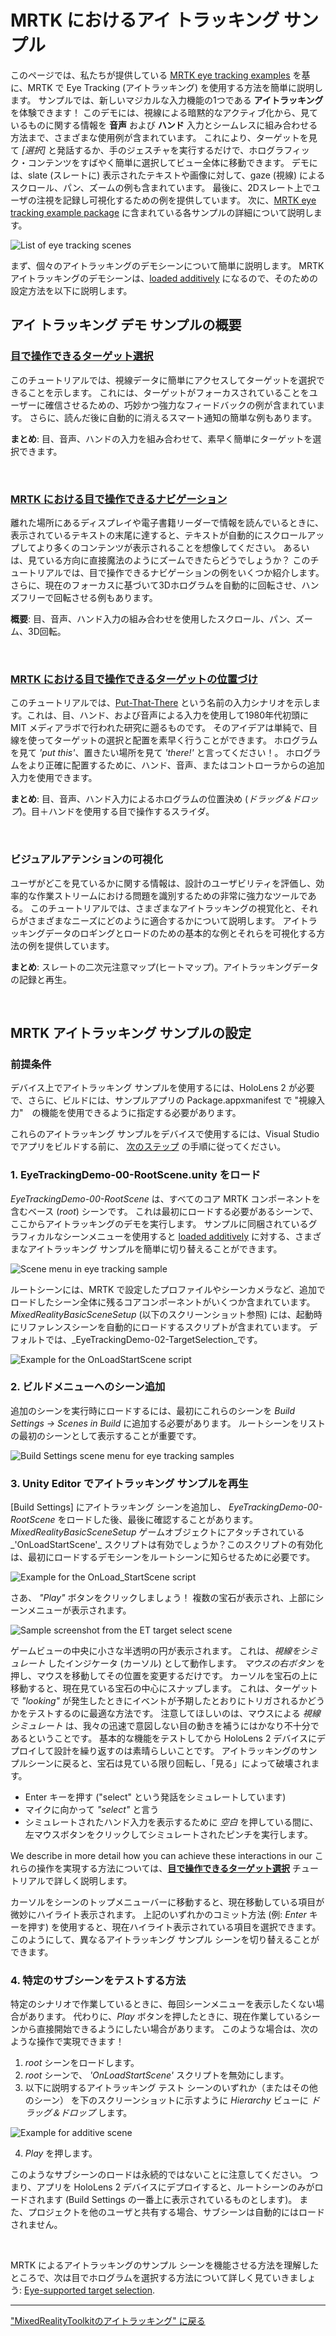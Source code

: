 # MRTK におけるアイ トラッキング サンプル
このページでは、私たちが提供している [MRTK eye tracking examples](https://github.com/Microsoft/MixedRealityToolkit-Unity/tree/mrtk_release/Assets/MixedRealityToolkit.Examples/Demos/EyeTracking) を基に、MRTK で Eye Tracking (アイトラッキング) を使用する方法を簡単に説明します。
サンプルでは、新しいマジカルな入力機能の1つである **アイトラッキング** を体験できます！
このデモには、視線による暗黙的なアクティブ化から、見ているものに関する情報を **音声** および **ハンド** 入力とシームレスに組み合わせる方法まで、さまざまな使用例が含まれています。 
これにより、ターゲットを見て _[選択]_ と発話するか、手のジェスチャを実行するだけで、ホログラフィック・コンテンツをすばやく簡単に選択してビュー全体に移動できます。 
デモには、slate (スレートに) 表示されたテキストや画像に対して、gaze (視線) によるスクロール、パン、ズームの例も含まれています。 
最後に、2Dスレート上でユーザの注視を記録し可視化するための例を提供しています。
次に、[MRTK eye tracking example package](https://github.com/Microsoft/MixedRealityToolkit-Unity/tree/mrtk_release/Assets/MixedRealityToolkit.Examples/Demos/EyeTracking) に含まれている各サンプルの詳細について説明します。

![List of eye tracking scenes](../../Documentation/Images/EyeTracking/mrtk_et_list_et_scenes.jpg)

まず、個々のアイトラッキングのデモシーンについて簡単に説明します。
MRTK アイトラッキングのデモシーンは、[loaded additively](https://docs.unity3d.com/ScriptReference/SceneManagement.LoadSceneMode.Additive.html) になるので、そのための設定方法を以下に説明します。

## アイ トラッキング デモ サンプルの概要

### [**目で操作できるターゲット選択**](EyeTracking_TargetSelection.md)

このチュートリアルでは、視線データに簡単にアクセスしてターゲットを選択できることを示します。 
これには、ターゲットがフォーカスされていることをユーザーに確信させるための、巧妙かつ強力なフィードバックの例が含まれています。
さらに、読んだ後に自動的に消えるスマート通知の簡単な例もあります。

**まとめ**: 目、音声、ハンドの入力を組み合わせて、素早く簡単にターゲットを選択できます。

<br>


### [**MRTK における目で操作できるナビゲーション**](EyeTracking_Navigation.md)

離れた場所にあるディスプレイや電子書籍リーダーで情報を読んでいるときに、表示されているテキストの末尾に達すると、テキストが自動的にスクロールアップしてより多くのコンテンツが表示されることを想像してください。 
あるいは、見ている方向に直接魔法のようにズームできたらどうでしょうか？
このチュートリアルでは、目で操作できるナビゲーションの例をいくつか紹介します。
さらに、現在のフォーカスに基づいて3Dホログラムを自動的に回転させ、ハンズフリーで回転させる例もあります。 

**概要**: 目、音声、ハンド入力の組み合わせを使用したスクロール、パン、ズーム、3D回転。

<br>


### [**MRTK における目で操作できるターゲットの位置づけ**](EyeTracking_Positioning.md)

このチュートリアルでは、[Put-That-There](https://youtu.be/CbIn8p4_4CQ) という名前の入力シナリオを示します。これは、目、ハンド、および音声による入力を使用して1980年代初頭に MIT メディアラボで行われた研究に遡るものです。
そのアイデアは単純で、目線を使ってターゲットの選択と配置を素早く行うことができます。 
ホログラムを見て _'put this'_、置きたい場所を見て _'there!'_ と言ってください！。 
ホログラムをより正確に配置するために、ハンド、音声、またはコントローラからの追加入力を使用できます。 

**まとめ**: 目、音声、ハンド入力によるホログラムの位置決め (*ドラッグ＆ドロップ*)。目＋ハンドを使用する目で操作するスライダ。 

<br>


### **ビジュアルアテンションの可視化**

ユーザがどこを見ているかに関する情報は、設計のユーザビリティを評価し、効率的な作業ストリームにおける問題を識別するための非常に強力なツールである。 
このチュートリアルでは、さまざまなアイトラッキングの視覚化と、それらがさまざまなニーズにどのように適合するかについて説明します。 
アイトラッキングデータのロギングとロードのための基本的な例とそれらを可視化する方法の例を提供しています。 

**まとめ**: スレートの二次元注意マップ(ヒートマップ)。アイトラッキングデータの記録と再生。

<br>


## MRTK アイトラッキング サンプルの設定

### 前提条件

デバイス上でアイトラッキング サンプルを使用するには、HoloLens 2 が必要で、さらに、ビルドには、サンプルアプリの Package.appxmanifest で "視線入力"　の機能を使用できるように指定する必要があります。

これらのアイトラッキング サンプルをデバイスで使用するには、Visual Studioでアプリをビルドする前に、 [次のステップ](EyeTracking_BasicSetup.md#testing-your-unity-app-on-a-hololens-2) の手順に従ってください。

### 1. EyeTrackingDemo-00-RootScene.unity をロード
*EyeTrackingDemo-00-RootScene* は、すべてのコア MRTK コンポーネントを含むベース (_root_) シーンです。
これは最初にロードする必要があるシーンで、ここからアイトラッキングのデモを実行します。 
サンプルに同梱されているグラフィカルなシーンメニューを使用すると [loaded additively](https://docs.unity3d.com/ScriptReference/SceneManagement.LoadSceneMode.Additive.html) に対する、さまざまなアイトラッキング サンプルを簡単に切り替えることができます。

![Scene menu in eye tracking sample](../../Documentation/Images/EyeTracking/mrtk_et_scenemenu.jpg)

ルートシーンには、MRTK で設定したプロファイルやシーンカメラなど、追加でロードしたシーン全体に残るコアコンポーネントがいくつか含まれています。 
_MixedRealityBasicSceneSetup_ (以下のスクリーンショット参照) には、起動時にリファレンスシーンを自動的にロードするスクリプトが含まれています。 
デフォルトでは、_EyeTrackingDemo-02-TargetSelection_です。

![Example for the OnLoadStartScene script](../../Documentation/Images/EyeTracking/mrtk_et_onloadstartscene.jpg)


### 2. ビルドメニューへのシーン追加
追加のシーンを実行時にロードするには、最初にこれらのシーンを  _Build Settings -> Scenes in Build_ に追加する必要があります。
ルートシーンをリストの最初のシーンとして表示することが重要です。

![Build Settings scene menu for eye tracking samples](../../Documentation/Images/EyeTracking/mrtk_et_build_settings.jpg)


### 3. Unity Editor でアイトラッキング サンプルを再生
[Build Settings] にアイトラッキング シーンを追加し、 _EyeTrackingDemo-00-RootScene_ をロードした後、最後に確認することがあります。_MixedRealityBasicSceneSetup_ ゲームオブジェクトにアタッチされている_'OnLoadStartScene'_ スクリプトは有効でしょうか？このスクリプトの有効化は、最初にロードするデモシーンをルートシーンに知らせるために必要です。

![Example for the OnLoad_StartScene script](../../Documentation/Images/EyeTracking/mrtk_et_onloadstartscene.jpg)

さあ、 _"Play"_ ボタンをクリックしましょう！
複数の宝石が表示され、上部にシーンメニューが表示されます。

![Sample screenshot from the ET target select scene](../../Documentation/Images/EyeTracking/mrtk_et_targetselect.png)

ゲームビューの中央に小さな半透明の円が表示されます。 
これは、_視線をシミュレート_ したインジケータ (カーソル) として動作します。
_マウスの右ボタン_ を押し、マウスを移動してその位置を変更するだけです。 
カーソルを宝石の上に移動すると、現在見ている宝石の中心にスナップします。 
これは、ターゲットで _"looking"_ が発生したときにイベントが予期したとおりにトリガされるかどうかをテストするのに最適な方法です。 
注意してほしいのは、マウスによる _視線シミュレート_ は、我々の迅速で意図しない目の動きを補うにはかなり不十分であるということです。 
基本的な機能をテストしてから HoloLens 2 デバイスにデプロイして設計を繰り返すのは素晴らしいことです。
アイトラッキングのサンプルシーンに戻ると、宝石は見ている限り回転し、「見る」によって破壊されます。
- Enter キーを押す ("select" という発話をシミュレートしています)
- マイクに向かって _"select"_ と言う
- シミュレートされたハンド入力を表示するために _空白_ を押している間に、左マウスボタンをクリックしてシミュレートされたピンチを実行します。

We describe in more detail how you can achieve these interactions in our これらの操作を実現する方法については、[**目で操作できるターゲット選択**](EyeTracking_TargetSelection.md) チュートリアルで詳しく説明します。

カーソルをシーンのトップメニューバーに移動すると、現在移動している項目が微妙にハイライト表示されます。 
上記のいずれかのコミット方法 (例: _Enter_ キーを押す) を使用すると、現在ハイライト表示されている項目を選択できます。
このようにして、異なるアイトラッキング サンプル シーンを切り替えることができます。

### 4. 特定のサブシーンをテストする方法
特定のシナリオで作業しているときに、毎回シーンメニューを表示したくない場合があります。
代わりに、_Play_ ボタンを押したときに、現在作業しているシーンから直接開始できるようにしたい場合があります。 
このような場合は、次のような操作で実現できます！
1.  _root_ シーンをロードします。
2.  _root_ シーンで、 _'OnLoadStartScene'_ スクリプトを無効にします。 
3. 以下に説明するアイトラッキング テスト シーンのいずれか（またはその他のシーン） を下のスクリーンショットに示すように _Hierarchy_ ビューに _ドラッグ＆ドロップ_ します。

![Example for additive scene](../../Documentation/Images/EyeTracking/mrtk_et_additivescene.jpg)

4.  _Play_ を押します。

このようなサブシーンのロードは永続的ではないことに注意してください。
つまり、アプリを HoloLens 2 デバイスにデプロイすると、ルートシーンのみがロードされます (Build Settings の一番上に表示されているものとします)。 
また、プロジェクトを他のユーザと共有する場合、サブシーンは自動的にはロードされません。 

<br>

MRTK によるアイトラッキングのサンプル シーンを機能させる方法を理解したところで、次は目でホログラムを選択する方法について詳しく見ていきましょう: [Eye-supported target selection](EyeTracking_TargetSelection.md).

---
["MixedRealityToolkitのアイトラッキング" に戻る](EyeTracking_Main.md)

